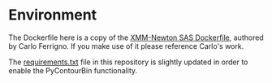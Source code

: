 # Environment

The Dockerfile here is a copy of the [XMM-Newton SAS Dockerfile](https://gitlab.astro.unige.ch/ferrigno/sas-docker/-/tree/master), authored by Carlo Ferrigno. If you make use of it please reference Carlo's work.

The [requirements.txt](./requirements.txt) file in this repository is slightly updated in order to enable the PyContourBin functionality. 
